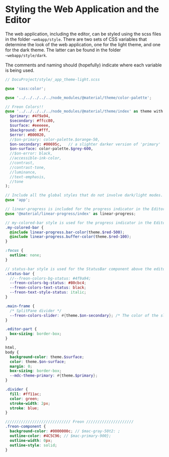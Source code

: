# Styling the Web Application and the Editor

The web application, including the editor, can be styled using the scss files in the folder `~webapp/style`. There are two sets of
CSS variables that determine the look of the web application, one for the light theme, and one for the dark theme.
The latter can be found in the folder `~webapp/style/dark`.

The comments and naming should (hopefully) indicate where each variable is being used.

```scss
// DocuProject/style/_app_theme-light.scss

@use 'sass:color';

@use '../../../../../node_modules/@material/theme/color-palette';

// Freon Colors!!
@use '../../../../../node_modules/@material/theme/index' as theme with (
  $primary: #4f9a94,
  $secondary: #ffcc80,
  $surface: #eeeeee,
  $background: #fff,
  $error: #B00020,
  //$on-primary: color-palette.$orange-50,
  $on-secondary: #00695c,   // a slighter darker version of 'primary'
  $on-surface: color-palette.$grey-600,
  //$on-error: black,
  //accessible-ink-color,
  //contrast,
  //contrast-tone,
  //luminance,
  //text-emphasis,
  //tone
);

// Include all the global styles that do not involve dark/light modes.
@use 'app';

// linear-progress is included for the progress indicator in the EditorPart component
@use '@material/linear-progress/index' as linear-progress;

// my-colored-bar style is used for the progress indicator in the EditorPart component
.my-colored-bar {
  @include linear-progress.bar-color(theme.$red-500);
  @include linear-progress.buffer-color(theme.$red-100);
}

:focus {
  outline: none;
}

// status-bar style is used for the StatusBar component above the editor
.status-bar {
  //--freon-colors-bg-status: #4f9a94;
  --freon-colors-bg-status: #80cbc4;
  --freon-colors-text-status: black;
  --freon-text-style-status: italic;
}

.main-frame {
  /* SplitPane divider */
  --freon-colors-slider: #{theme.$on-secondary}; /* The color of the slider between the error/search pane and the editor */
}

.editor-part {
  box-sizing: border-box;
}

html,
body {
  background-color: theme.$surface;
  color: theme.$on-surface;
  margin: 0;
  box-sizing: border-box;
  --mdc-theme-primary: #{theme.$primary};
}

.divider {
  fill: #ff11ac;
  color: green;
  stroke-width: 2px;
  stroke: blue;
}

///////////////////////////// Freon /////////////////////
.freon-component {
  background-color: #0000000c; // $mac-gray-50t2: ;
  outline-color: #4C5C96; // $mac-primary-900};
  outline-width: 0px;
  outline-style: solid;
}


```
